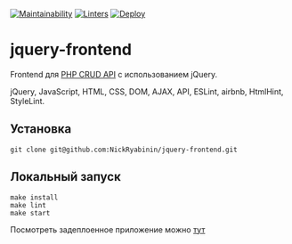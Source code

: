 [![Maintainability](https://api.codeclimate.com/v1/badges/47079369a50c69be7053/maintainability)](https://codeclimate.com/github/NickRyabinin/jquery-frontend/maintainability)
[![Linters](https://github.com/NickRyabinin/jquery-frontend/actions/workflows/Linting.yml/badge.svg)](https://github.com/NickRyabinin/jquery-frontend/actions/workflows/Linting.yml)
[![Deploy](https://github.com/NickRyabinin/jquery-frontend/actions/workflows/bohr.yml/badge.svg)](https://github.com/NickRyabinin/jquery-frontend/actions/workflows/bohr.yml)

# jquery-frontend
Frontend для [PHP CRUD API](https://github.com/NickRyabinin/crud-api) с использованием jQuery.

jQuery, JavaScript, HTML, CSS, DOM, AJAX, API, ESLint, airbnb, HtmlHint, StyleLint.

## Установка

```
git clone git@github.com:NickRyabinin/jquery-frontend.git
```

## Локальный запуск

```
make install
make lint
make start
```

Посмотреть задеплоенное приложение можно [тут](https://jquery-frontend.bohr.io)
